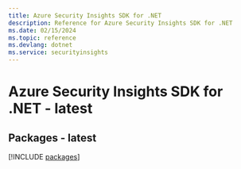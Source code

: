 ```yaml
---
title: Azure Security Insights SDK for .NET
description: Reference for Azure Security Insights SDK for .NET
ms.date: 02/15/2024
ms.topic: reference
ms.devlang: dotnet
ms.service: securityinsights
---
```

# Azure Security Insights SDK for .NET - latest
## Packages - latest
[!INCLUDE [packages](security-insights-index.md)]